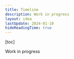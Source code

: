 ```yaml
---
title: Timeline
description: Work in progress
layout: idea
lastUpdate: 2024-01-10
hideReadingTime: true
---
```


[toc]

Work in progress
